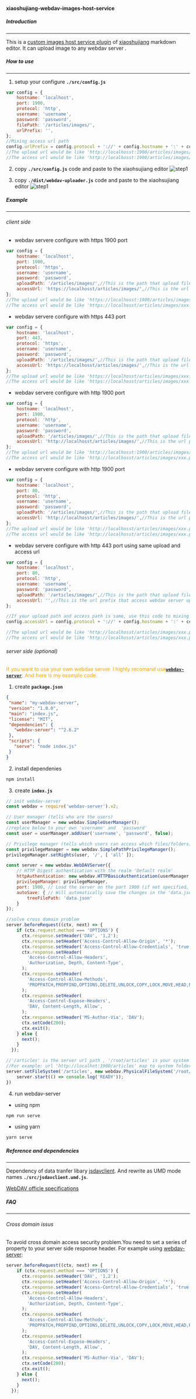 #### xiaoshujiang-webdav-images-host-service

##### Introduction
----------
This is a [custom images host service plugin](http://soft.xiaoshujiang.com/blog/images/custom_images_manager#e7a4bae4be8b_6) of [xiaoshujiang](http://soft.xiaoshujiang.com) markdown editor. It can upload image to any webdav server .

##### How to use
----------
1. setup your configure **`./src/config.js`**
```javascript
var config = {
	hostname: 'localhost',
	port: 1900,
	protocol: 'http',
	username: 'username',
	password: 'password',
	filePath: '/articles/images/',
	urlPrefix: '',
};
//Mixing access url path
config.urlPrefix = config.protocol + '://' + config.hostname + ':' + config.port + config.filePath;
//The upload url would be like 'http://localhosst:1900/articles/images/xxx.png'
//The access url would be like 'http://localhosst:1900/articles/images/xxx.png'
```

2. copy **`./src/config.js`** code and paste to the xiaohsujiang editor
![step1](./README/01.png)
	
3. copy **`./dist/webdav-uploader.js`** code and paste to the xiaohsujiang editor
![step1](./README/02.png)

##### Example
----------
###### client side
- webdav servere configure with https 1900 port
```javascript
var config = {
	hostname: 'localhost',
	port: 1900,
	protocol: 'https',
	username: 'username',
	password: 'password',
	uploadPath: '/articles/images/',//This is the path that upload file to webdav server
	accessUrl: 'https://localhosst/articles/images/',//This is the url prefix that access webdav server uploaded file
};
//The upload url would be like 'https://localhosst:1900/articles/images/xxx.png'
//The access url would be like 'https://localhosst/articles/images/xxx.png'
```
- webdav servere configure with https 443 port
```javascript
var config = {
	hostname: 'localhost',
	port: 443,
	protocol: 'https',
	username: 'username',
	password: 'password',
	uploadPath: '/articles/images/',//This is the path that upload file to webdav server
	accessUrl: 'https://localhosst/articles/images/',//This is the url prefix that access webdav server uploaded file
};
//The upload url would be like 'https://localhosst/articles/images/xxx.png'
//The access url would be like 'https://localhosst/articles/images/xxx.png'
```
- webdav servere configure with http 1900 port
```javascript
var config = {
	hostname: 'localhost',
	port: 1900,
	protocol: 'http',
	username: 'username',
	password: 'password',
	uploadPath: '/articles/images/',//This is the path that upload file to webdav server
	accessUrl: 'http://localhosst/articles/images/',//This is the url prefix that access webdav server uploaded file
};
//The upload url would be like 'http://localhosst:1900/articles/images/xxx.png'
//The access url would be like 'http://localhosst/articles/images/xxx.png'
```
- webdav servere configure with http 1900 port
```javascript
var config = {
	hostname: 'localhost',
	port: 80,
	protocol: 'http',
	username: 'username',
	password: 'password',
	uploadPath: '/articles/images/',//This is the path that upload file to webdav server
	accessUrl: 'http://localhosst/articles/images/',//This is the url prefix that access webdav server uploaded file
};
//The upload url would be like 'http://localhosst/articles/images/xxx.png'
//The access url would be like 'http://localhosst/articles/images/xxx.png'
```
- webdav servere configure with http 443 port using same upload and access url 
```javascript
var config = {
	hostname: 'localhost',
	port: 80,
	protocol: 'http',
	username: 'username',
	password: 'password',
	uploadPath: '/articles/images/',//This is the path that upload file to webdav server
	accessUrl: '',//This is the url prefix that access webdav server uploaded file
};

//If your upload path and access path is same, use this code to mixing url path
config.accessUrl = config.protocol + '://' + config.hostname + ':' + config.port + config.uploadPath;

//The upload url would be like 'http://localhosst/articles/images/xxx.png'
//The access url would be like 'http://localhosst/articles/images/xxx.png'
```

###### server side (optional)
<font color=orange>If you want to use your own webdav server. I highly recomand use[**`webdav-server`**](https://github.com/OpenMarshal/npm-WebDAV-Server).  And here is my example code.</font>
 1. create **`package.json`**
 ```json
 {
  "name": "my-webdav-server",
  "version": "1.0.0",
  "main": "index.js",
  "license": "MIT",
  "dependencies": {
    "webdav-server": "^2.6.2"
  },
  "scripts": {
    "serve": "node index.js"
  }
}
 ```
2. install dependenies
 ```bash
 npm install 
 ```
 
3.  create **`index.js`**
``` javascript
// init webdav-server
const webdav = require('webdav-server').v2;

// User manager (tells who are the users)
const userManager = new webdav.SimpleUserManager();
//replace below to your own 'username' and  'password'
const user = userManager.addUser('username', 'password', false);

// Privilege manager (tells which users can access which files/folders)
const privilegeManager = new webdav.SimplePathPrivilegeManager();
privilegeManager.setRights(user, '/', [ 'all' ]);

const server = new webdav.WebDAVServer({
    // HTTP Digest authentication with the realm 'Default realm'
    httpAuthentication: new webdav.HTTPBasicAuthentication(userManager, 'Default realm'),
    privilegeManager: privilegeManager,
    port: 1900, // Load the server on the port 1900 (if not specified, default is 1900)
    autoSave: { // Will automatically save the changes in the 'data.json' file
        treeFilePath: 'data.json'
    }
});

//solve cross domain problem
server.beforeRequest((ctx, next) => {
    if (ctx.request.method === 'OPTIONS') {
      ctx.response.setHeader('DAV', '1,2');
      ctx.response.setHeader('Access-Control-Allow-Origin', '*');
      ctx.response.setHeader('Access-Control-Allow-Credentials', 'true');
      ctx.response.setHeader(
        'Access-Control-Allow-Headers',
        'Authorization, Depth, Content-Type',
      );
      ctx.response.setHeader(
        'Access-Control-Allow-Methods',
        'PROPPATCH,PROPFIND,OPTIONS,DELETE,UNLOCK,COPY,LOCK,MOVE,HEAD,POST,PUT,GET',
      );
      ctx.response.setHeader(
        'Access-Control-Expose-Headers',
        'DAV, Content-Length, Allow',
      );
      ctx.response.setHeader('MS-Author-Via', 'DAV');
      ctx.setCode(200);
      ctx.exit();
    } else {
      next();
    }
  });

//'/articles' is the server url path , '/root/articles' is your system folder path .
//For example: url 'http://localhot:1900/articles' map to system folder '/root/articles'
server.setFileSystem('/articles', new webdav.PhysicalFileSystem('/root/articles'), (success) => {
    server.start(() => console.log('READY'));
})
```

4. run webdav-server
 - using npm
```bash
npm run serve
```
 - using yarn
```bash
yarn serve
```


##### Reference and dependencies
----------
Dependency of data tranfer libary [jsdavclient](https://github.com/svogler/jsdavclient). And rewrite as UMD mode names **`./src/jsdavclient.umd.js`**.

[WebDAV officle specifications](http://www.webdav.org/)


##### FAQ
----------
###### Cross domain issus
To avoid cross domain access security problem.You need to set a series of property to your server side response header. For example using [webdav-server](https://github.com/OpenMarshal/npm-WebDAV-Server):
```javascript
server.beforeRequest((ctx, next) => {
    if (ctx.request.method === 'OPTIONS') {
      ctx.response.setHeader('DAV', '1,2');
      ctx.response.setHeader('Access-Control-Allow-Origin', '*');
      ctx.response.setHeader('Access-Control-Allow-Credentials', 'true');
      ctx.response.setHeader(
        'Access-Control-Allow-Headers',
        'Authorization, Depth, Content-Type',
      );
      ctx.response.setHeader(
        'Access-Control-Allow-Methods',
        'PROPPATCH,PROPFIND,OPTIONS,DELETE,UNLOCK,COPY,LOCK,MOVE,HEAD,POST,PUT,GET',
      );
      ctx.response.setHeader(
        'Access-Control-Expose-Headers',
        'DAV, Content-Length, Allow',
      );
      ctx.response.setHeader('MS-Author-Via', 'DAV');
      ctx.setCode(200);
      ctx.exit();
    } else {
      next();
    }
  });
```